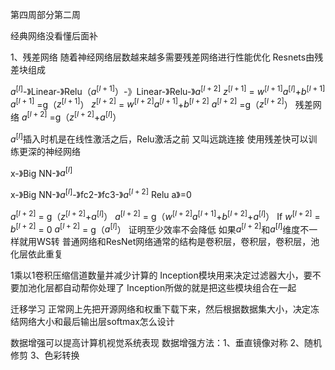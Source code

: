 第四周部分第二周

经典网络没看懂后面补

1、残差网络
 随着神经网络层数越来越多需要残差网络进行性能优化
Resnets由残差块组成

$a^{[l]}$-》Linear-》Relu（$a^{[l+1]}$）-》Linear-》Relu-》$a^{[l+2]}$
$z^{[l+1]}$ = $w^{[l+1]}$$a^{[l]}$+$b^{[l+1]}$
$a^{[l+1]}$ =g（$z^{[l+1]}$）
$z^{[l+2]}$ = $w^{[l+2]}$$a^{[l+1]}$+$b^{[l+2]}$
$a^{[l+2]}$ =g（$z^{[l+2]}$）
残差网络 $a^{[l+2]}$ =g（$z^{[l+2]}$+$a^{[l]}$）

$a^{[l]}$插入时机是在线性激活之后，Relu激活之前
又叫远跳连接
使用残差快可以训练更深的神经网络

x-》Big NN-》$a^{[l]}$

x-》Big NN-》$a^{[l]}$-》fc2-》fc3-》$a^{[l+2]}$
  Relu a》=0

$a^{[l+2]}$ = g（$z^{[l+2]}$+$a^{[l]}$）
$a^{[l+2]}$ = g（$w^{[l+2]}$$a^{[l+1]}$+$b^{[l+2]}$+$a^{[l]}$）
   If $w^{[l+2]}$ = $b^{[l+2]}$ = 0
    $a^{[l+2]}$ = g（$a^{[l]}$）
    证明至少效率不会降低
    如果$a^{[l+2]}$和$a^{[l]}$维度不一样就用WS转
    普通网络和ResNet网络通常的结构是卷积层，卷积层，卷积层，池化层依此重复

1乘以1卷积压缩信道数量并减少计算的
Inception模块用来决定过滤器大小，要不要加池化层都自动帮你处理了
Inception所做的就是把这些模块组合在一起

迁移学习
正常网上先把开源网络和权重下载下来，然后根据数据集大小，决定冻结网络大小和最后输出层softmax怎么设计

数据增强可以提高计算机视觉系统表现
数据增强方法：1、垂直镜像对称 2、随机修剪 3、色彩转换
